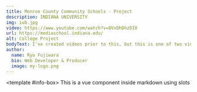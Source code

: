 ```yaml
---
title: Monroe County Community Schools - Project
description: INDIANA UNIVERSITY
img: iub.jpg
video: https://www.youtube.com/watch?v=8VxDhDhzDI0
url: https://mediaschool.indiana.edu/
alt: College Project
bodyText: I've created videos prior to this, but this is one of two videos that I created as a Telecommunications major in college that was used by a client, Monroe County Community Schools in Bloomington, Indiana, as part of the class project, and it is a unique experience not only did it involve the client, but because it was only my partner and myself being able to create the video for the client, unlike the others that did their projects on their own.  <br> Even though sales is not my forte, this is the initial reason why I love planning aspect of the production, whether it be for video or web - as I gained the skills in project planning and with the producurial role.  
author:
  name: Ryo Fujiwara
  bio: Web Developer & Producer
  image: my-logo.png
---
```


<author :author="author"></author>
<info-box>
  <template #info-box>
    This is a vue component inside markdown using slots
  </template>
</info-box>

<!-- ## This is a heading

This is some more info

### This is a sub heading

This is some more info -->
